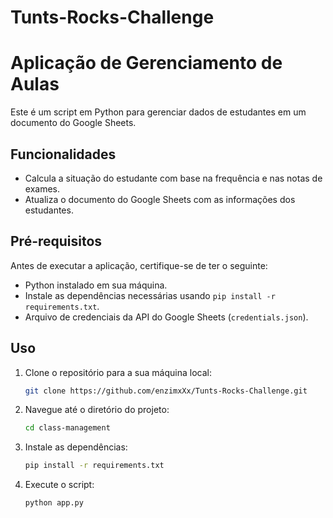﻿# Tunts-Rocks-Challenge

# Aplicação de Gerenciamento de Aulas

Este é um script em Python para gerenciar dados de estudantes em um documento do Google Sheets.

## Funcionalidades

- Calcula a situação do estudante com base na frequência e nas notas de exames.
- Atualiza o documento do Google Sheets com as informações dos estudantes.

## Pré-requisitos

Antes de executar a aplicação, certifique-se de ter o seguinte:

- Python instalado em sua máquina.
- Instale as dependências necessárias usando `pip install -r requirements.txt`.
- Arquivo de credenciais da API do Google Sheets (`credentials.json`).

## Uso

1. Clone o repositório para a sua máquina local:

    ```bash
    git clone https://github.com/enzimxXx/Tunts-Rocks-Challenge.git
    ```

2. Navegue até o diretório do projeto:

    ```bash
    cd class-management
    ```

3. Instale as dependências:

    ```bash
    pip install -r requirements.txt
    ```
4. Execute o script:

    ```bash
    python app.py
    ```
